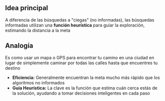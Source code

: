 ## Idea principal
A diferencia de las búsquedas a "ciegas" (no informadas), las búsquedas informadas utilizan una **función heurística** para guiar la exploración, estimando la distancia a la meta
## Analogía
Es como usar un mapa o GPS para encontrar tu camino en una ciudad en lugar de simplemente caminar por todas las calles hasta que encuentres tu destino
- **Eficiencia:** Generalmente encuentran la meta mucho más rápido que los algoritmos no informados
- **Guía Heurística:** La clave es la función que estima cuán cerca estás de la solución, ayudando a tomar decisiones inteligentes en cada paso